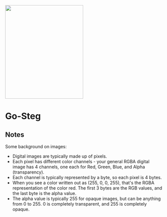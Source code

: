 <img src=https://github.com/JudsonStevens/go-steg/assets/35241250/7be4023c-e948-4c62-86d0-09bf5c1b1cf0 width="250" height="300" />

# Go-Steg

## Notes
Some background on images:
- Digital images are typically made up of pixels.
- Each pixel has different color channels - your general RGBA digital image has 4 channels, one each for Red,
Green, Blue, and Alpha (transparency).
- Each channel is typically represented by a byte, so each pixel is 4 bytes.
- When you see a color written out as (255, 0, 0, 255), that's the RGBA representation of the color red. The first 3
bytes are the RGB values, and the last byte is the alpha value.
- The alpha value is typically 255 for opaque images, but can be anything from 0 to 255. 0 is completely
transparent, and 255 is completely opaque.
